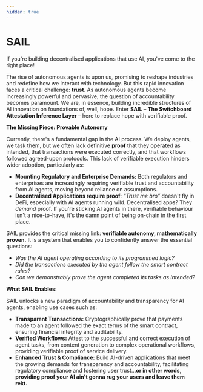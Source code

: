 ```yaml
---
hidden: true
---
```


# SAIL

If you're building decentralised applications that use AI, you've come to the right place!

The rise of autonomous agents is upon us, promising to reshape industries and redefine how we interact with technology. But this rapid innovation faces a critical challenge: **trust**. As autonomous agents become increasingly powerful and pervasive, the question of accountability becomes paramount. We are, in essence, building incredible structures of AI innovation on foundations of, well, hope. Enter **SAIL** – **The Switchboard Attestation Inference Layer** – here to replace hope with verifiable proof.

**The Missing Piece: Provable Autonomy**

Currently, there's a fundamental gap in the AI process. We deploy agents, we task them, but we often lack definitive **proof** that they operated as intended, that transactions were executed correctly, and that workflows followed agreed-upon protocols. This lack of verifiable execution hinders wider adoption, particularly as:

* **Mounting Regulatory and Enterprise Demands:** Both regulators and enterprises are increasingly requiring verifiable trust and accountability from AI agents, moving beyond reliance on assumptions.
* **Decentralised Applications require proof**: _“Trust me bro”_ doesn't fly in DeFi, especially with AI agents running wild. Decentralised apps? They _demand_ proof. If you're sticking AI agents in there, verifiable behaviour isn't a nice-to-have, it's the damn point of being on-chain in the first place.

SAIL provides the critical missing link: **verifiable autonomy, mathematically proven.** It is a system that enables you to confidently answer the essential questions:

* _Was the AI agent operating according to its programmed logic?_
* _Did the transactions executed by the agent follow the smart contract rules?_
* _Can we demonstrably prove the agent completed its tasks as intended?_

**What SAIL Enables:**

SAIL unlocks a new paradigm of accountability and transparency for AI agents, enabling use cases such as:

* **Transparent Transactions:** Cryptographically prove that payments made to an agent followed the exact terms of the smart contract, ensuring financial integrity and auditability.
* **Verified Workflows:** Attest to the successful and correct execution of agent tasks, from content generation to complex operational workflows, providing verifiable proof of service delivery.
* **Enhanced Trust & Compliance:** Build AI-driven applications that meet the growing demands for transparency and accountability, facilitating regulatory compliance and fostering user trust…**or in other words, providing proof your AI ain't gonna rug your users and leave them rekt.**

